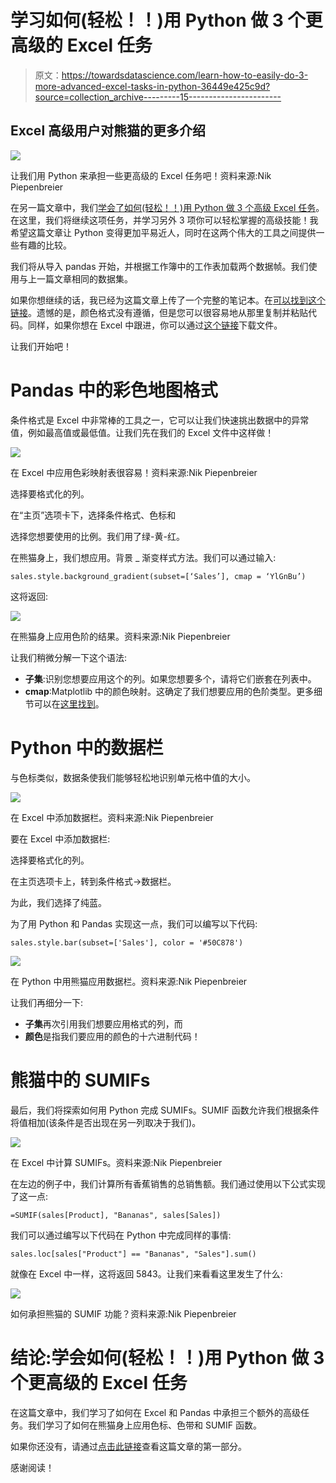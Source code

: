 # 学习如何(轻松！！)用 Python 做 3 个更高级的 Excel 任务

> 原文：<https://towardsdatascience.com/learn-how-to-easily-do-3-more-advanced-excel-tasks-in-python-36449e425c9d?source=collection_archive---------15----------------------->

## Excel 高级用户对熊猫的更多介绍

![](img/468d849aa5ccee86626a6e64daec578d.png)

让我们用 Python 来承担一些更高级的 Excel 任务吧！资料来源:Nik Piepenbreier

在另一篇文章中，我们[学会了如何(轻松！！)用 Python 做 3 个高级 Excel 任务](/learn-how-to-easily-do-3-advanced-excel-tasks-in-python-925a6b7dd081)。在这里，我们将继续这项任务，并学习另外 3 项你可以轻松掌握的高级技能！我希望这篇文章让 Python 变得更加平易近人，同时在这两个伟大的工具之间提供一些有趣的比较。

我们将从导入 pandas 开始，并根据工作簿中的工作表加载两个数据帧。我们使用与上一篇文章相同的数据集。

如果你想继续的话，我已经为这篇文章上传了一个完整的笔记本。在[可以找到这个链接](https://github.com/datagy/mediumdata/blob/master/3%20More%20Advanced%20Excel%20Tasks%20in%20Python.ipynb)。遗憾的是，颜色格式没有遵循，但是您可以很容易地从那里复制并粘贴代码。同样，如果你想在 Excel 中跟进，你可以通过[这个链接](https://github.com/datagy/mediumdata/raw/master/pythonexcel.xlsx)下载文件。

让我们开始吧！

# Pandas 中的彩色地图格式

条件格式是 Excel 中非常棒的工具之一，它可以让我们快速挑出数据中的异常值，例如最高值或最低值。让我们先在我们的 Excel 文件中这样做！

![](img/05db579a13a7ba11afebe33ee8a09754.png)

在 Excel 中应用色彩映射表很容易！资料来源:Nik Piepenbreier

选择要格式化的列。

在“主页”选项卡下，选择条件格式、色标和

选择您想要使用的比例。我们用了绿-黄-红。

在熊猫身上，我们想应用。背景 _ 渐变样式方法。我们可以通过输入:

```
sales.style.background_gradient(subset=[‘Sales’], cmap = ‘YlGnBu’)
```

这将返回:

![](img/1178d3da8c39b4a3b0c3ee1a469ddc9b.png)

在熊猫身上应用色阶的结果。资料来源:Nik Piepenbreier

让我们稍微分解一下这个语法:

*   **子集**:识别您想要应用这个的列。如果您想要多个，请将它们嵌套在列表中。
*   **cmap**:Matplotlib 中的颜色映射。这确定了我们想要应用的色阶类型。更多细节可以在[这里找到](https://matplotlib.org/tutorials/colors/colormaps.html)。

# Python 中的数据栏

与色标类似，数据条使我们能够轻松地识别单元格中值的大小。

![](img/f50294db07db3286cdd2f1c01365c319.png)

在 Excel 中添加数据栏。资料来源:Nik Piepenbreier

要在 Excel 中添加数据栏:

选择要格式化的列。

在主页选项卡上，转到条件格式→数据栏。

为此，我们选择了纯蓝。

为了用 Python 和 Pandas 实现这一点，我们可以编写以下代码:

```
sales.style.bar(subset=['Sales'], color = '#50C878')
```

![](img/cdd809f4677d2922362e7a9eb5d09ce8.png)

在 Python 中用熊猫应用数据栏。资料来源:Nik Piepenbreier

让我们再细分一下:

*   **子集**再次引用我们想要应用格式的列，而
*   **颜色**是指我们要应用的颜色的十六进制代码！

# 熊猫中的 SUMIFs

最后，我们将探索如何用 Python 完成 SUMIFs。SUMIF 函数允许我们根据条件将值相加(该条件是否出现在另一列取决于我们)。

![](img/31e4134dea63cb3b35efa7b940d71438.png)

在 Excel 中计算 SUMIFs。资料来源:Nik Piepenbreier

在左边的例子中，我们计算所有香蕉销售的总销售额。我们通过使用以下公式实现了这一点:

```
=SUMIF(sales[Product], "Bananas", sales[Sales])
```

我们可以通过编写以下代码在 Python 中完成同样的事情:

```
sales.loc[sales["Product"] == "Bananas", "Sales"].sum()
```

就像在 Excel 中一样，这将返回 5843。让我们来看看这里发生了什么:

![](img/e7963b56d2aff6462def1969ab52dcc1.png)

如何承担熊猫的 SUMIF 功能？资料来源:Nik Piepenbreier

# 结论:学会如何(轻松！！)用 Python 做 3 个更高级的 Excel 任务

在这篇文章中，我们学习了如何在 Excel 和 Pandas 中承担三个额外的高级任务。我们学习了如何在熊猫身上应用色标、色带和 SUMIF 函数。

如果你还没有，请通过[点击此链接](/learn-how-to-easily-do-3-advanced-excel-tasks-in-python-925a6b7dd081)查看这篇文章的第一部分。

感谢阅读！